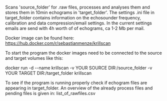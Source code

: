 Scans 'source_folder' for .raw files, processes and analyses them and stores them in 10min echograms in 'target_folder'. The settings .ini file in target_folder contains information on the echosounder frequency, calibration and data compression/email settings. In the current settings emails are send with 4h worth of of echograms, ca 1-2 Mb per mail.

Docker image can be found here:
https://hub.docker.com/r/sebastianmenze/krillscan

To start the program the docker images need to be connected to the source and target volumes like this:

docker run -d --name krillscan -v YOUR SOURCE DIR:/source_folder -v YOUR TARGET DIR:/target_folder krillscan

To see if the program is running properly check if echogram files are appearing in target_folder. An overview of the already process files and pending files is given in: list_of_rawfiles.csv
